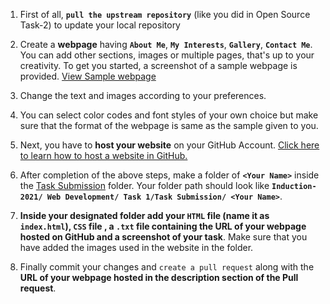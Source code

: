 1. First of all, **`pull the upstream repository`** (like you did in Open Source Task-2) to update your local repository

2.	Create a **webpage** having **`About Me`**, **`My Interests`**, **`Gallery`**, **`Contact Me`**. You can add other sections, images or multiple pages, that's up to your creativity. To get you started, a screenshot of a sample webpage is provided. [View Sample webpage](./Sample%20Webpage.jpeg)

3.	Change the text and images according to your preferences.

4.	You can select color codes and font styles of your own choice but make sure that the format of the webpage is same as the sample given to you.

5.	Next, you have to **host your website** on your GitHub Account. [Click here to learn how to host a website in GitHub.](https://youtu.be/8hrJ4oN1u_8)

6.	After completion of the above steps, make a folder of **`<Your Name>`** inside the [Task Submission](./Task%20submission) folder. Your folder path should look like **`Induction-2021/ Web Development/ Task 1/Task Submission/ <Your Name>`**.

7.	**Inside your designated folder add your `HTML` file (name it as `index.html`), `CSS` file , a `.txt` file containing the URL of your webpage hosted on GitHub and a screenshot of your task**. Make sure that you have added the images used in the website in the <Your name> folder.

8.	Finally commit your changes and `create a pull request` along with the **URL of your webpage hosted in the description section of the Pull request**.
